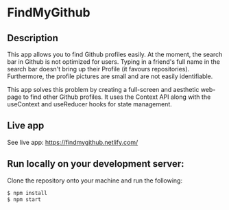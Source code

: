 # FindMyGithub

## Description

This app allows you to find Github profiles easily. At the moment, the search bar in Github is not optimized for users. Typing in a friend's full name in the search bar doesn't bring up their Profile (it favours repositories). Furthermore, the profile pictures are small and are not easily identifiable. 

This app solves this problem by creating a full-screen and aesthetic web-page to find other Github profiles. It uses the Context API along with the useContext and useReducer hooks for state management.

## Live app 

See live app: https://findmygithub.netlify.com/

## Run locally on your development server:

Clone the repository onto your machine and run the following:

```bash
$ npm install 
$ npm start
```
